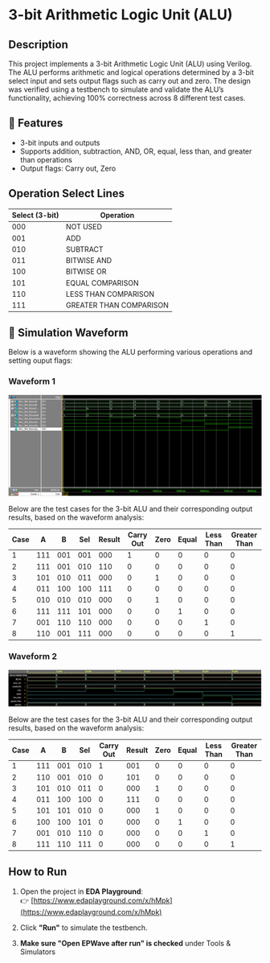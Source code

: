 # 3-bit Arithmetic Logic Unit (ALU)

## Description
This project implements a 3-bit Arithmetic Logic Unit (ALU) using Verilog. The ALU performs arithmetic and logical operations determined by a 3-bit select input and sets output flags such as carry out and zero. The design was verified using a testbench to simulate and validate the ALU’s functionality, achieving 100% correctness across 8 different test cases.

## 🔧 Features
- 3-bit inputs and outputs
- Supports addition, subtraction, AND, OR, equal, less than, and greater than operations
- Output flags: Carry out, Zero

## Operation Select Lines

| Select (3-bit) | Operation              |
|----------------|------------------------|
| 000            | NOT USED               |
| 001            | ADD                    |
| 010            | SUBTRACT               |
| 011            | BITWISE AND            |
| 100            | BITWISE OR             |
| 101            | EQUAL COMPARISON       |
| 110            | LESS THAN COMPARISON   |
| 111            | GREATER THAN COMPARISON|

## 📸 Simulation Waveform

Below is a waveform showing the ALU performing various operations and setting ouput flags:
### Waveform 1
![ALU Waveform](./Waveform/3-bit_ALU_Waveform.png)

Below are the test cases for the 3-bit ALU and their corresponding output results, based on the waveform analysis:

| Case | A   | B   | Sel   | Result | Carry Out | Zero | Equal | Less Than | Greater Than |
|------|-----|-----|--------|--------|------------|------|--------|------------|---------------|
| 1    | 111 | 001 | 001    | 000    | 1          | 0    | 0      | 0          | 0             |
| 2    | 111 | 001 | 010    | 110    | 0          | 0    | 0      | 0          | 0             |
| 3    | 101 | 010 | 011    | 000    | 0          | 1    | 0      | 0          | 0             |
| 4    | 011 | 100 | 100    | 111    | 0          | 0    | 0      | 0          | 0             |
| 5    | 010 | 010 | 010    | 000    | 0          | 1    | 0      | 0          | 0             |
| 6    | 111 | 111 | 101    | 000    | 0          | 0    | 1      | 0          | 0             |
| 7    | 001 | 110 | 110    | 000    | 0          | 0    | 0      | 1          | 0             |
| 8    | 110 | 001 | 111    | 000    | 0          | 0    | 0      | 0          | 1             |


### Waveform 2
![ALU Waveform](./Waveform/3-bit-ALU-Waveform2.png)

Below are the test cases for the 3-bit ALU and their corresponding output results, based on the waveform analysis:

| Case | A   | B   | Sel   | Carry Out | Result | Zero | Equal | Less Than | Greater Than |
|------|-----|-----|--------|-----------|--------|------|--------|------------|--------------|
| 1    | 111 | 001 | 010    | 1         | 001    | 0    | 0      | 0          | 0            |
| 2    | 110 | 001 | 010    | 0         | 101    | 0    | 0      | 0          | 0            |
| 3    | 101 | 010 | 011    | 0         | 000    | 1    | 0      | 0          | 0            |
| 4    | 011 | 100 | 100    | 0         | 111    | 0    | 0      | 0          | 0            |
| 5    | 101 | 101 | 010    | 0         | 000    | 1    | 0      | 0          | 0            |
| 6    | 100 | 100 | 101    | 0         | 000    | 0    | 1      | 0          | 0            |
| 7    | 001 | 010 | 110    | 0         | 000    | 0    | 0      | 1          | 0            |
| 8    | 111 | 110 | 111    | 0         | 000    | 0    | 0      | 0          | 1            |



## How to Run

1. Open the project in **EDA Playground**:  
   👉 [https://www.edaplayground.com/x/hMpk](https://www.edaplayground.com/x/hMpk)

2. Click **"Run"** to simulate the testbench.

3. **Make sure "Open EPWave after run" is checked** under Tools & Simulators



